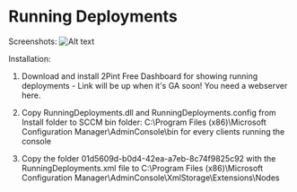 # Running Deployments

Screenshots:
![Alt text](https://github.com/TeamCTGlobal/MMS2018/tree/master/RunningDeployments/r1.png?raw=true "Running Deployments")

Installation:


1) Download and install 2Pint Free Dashboard for showing running deployments - Link will be up when it's GA soon!
   You need a webserver here.

2) Copy RunningDeployments.dll and RunningDeployments.config from Install folder to SCCM bin folder: C:\Program Files (x86)\Microsoft Configuration Manager\AdminConsole\bin
for every clients running the console

3) Copy the folder 01d5609d-b0d4-42ea-a7eb-8c74f9825c92 with the RunningDeployments.xml file to C:\Program Files (x86)\Microsoft Configuration Manager\AdminConsole\XmlStorage\Extensions\Nodes







